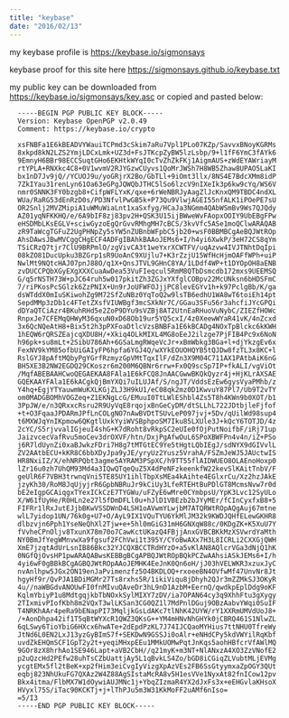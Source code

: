 ```yaml
---
title: "keybase"
date: "2016/02/13"
---
```



my keybase profile is https://keybase.io/sigmonsays

keybase proof for this site here https://sigmonsays.github.io/keybase.txt

my public key can be downloaded from https://keybase.io/sigmonsays/key.asc or copied and pasted below:


      -----BEGIN PGP PUBLIC KEY BLOCK-----
      Version: Keybase OpenPGP v2.0.49
      Comment: https://keybase.io/crypto

      xsFNBFa1E6kBEADVYWauiTCPmd3cSkim7aRu7Vpl1PLo07KZp/SavvxBNoyKGRMs
      8xkpd8kN2LZS2YmjLDCxLmk+UZ3d+FsJTKcpZyBW5lzLsbp/9+l1fF6YmC3fAYk6
      9EmnyH6BBr98ECCSuqtGHo6EKHtkWYqI0cTvZhZkFKj1AigmAUS+zWdEYAWriayM
      rtYPLA+RNXkc4C8+0V1wvmV2RJYGzwCUyvs1QoMrJWSh7H8WB5Zhaw8UPAO5LaKI
      bx1nD7Jv9jQ//YCUOJ9u/yoGRjrX2Bo/GbTLl+9iOmt3llx/8NS4E7BdcXMm8idP
      7ZkIYau31renLyn61Oa63eGPgJQWQbJTHC5lSo6lzcV9nIXeIk3p6kw9cYq/WS6V
      nmr0SNNK3FY0bzgb8+CifpWFLYxK/qxe+6rWeNBRJyAagZlJcKnxQM9TBDC4ndXL
      WUa/RaRG53dEnRzD0s/PD3NfvlPwGB5k+P73Qu9VlwjAGEI55nfALK1iPOePE7sU
      OR2Snlj2MVZMipiA1uWMuWiaLnt1xaSxfyg/HCaJa3NGmm4QAbWSmBv9Ws7QJQdy
      AZ01yqNFKKHQ/e/6A9bIF8zj83pv2H+QSK3U15ijBWweWvFAopxOOIY9UbEBgFPw
      eHSDMbLKsEGLV+sciwGyzoEgQrGvvRMhgMH7cBCS/3kvVfc5ASe1moQClwARAQAB
      zR9TaWcgTGFuZ2UgPHNpZy5sYW5nZUBnbWFpbC5jb20+wsF0BBMBCgAeBQJWtROp
      AhsDAwsJBwMVCggCHgECF4ADFgIBAhkBAAoJEMs6+I/h4yi6XwkP/3eH72CS8qYm
      TSiCRzQ7tjr7ClU9BRPmlO/zgVivCA3t1weYxrXCWTFV/uqAzvw4IVJTNhtDqIpi
      08kZO81DucUpku3BZGrp1sR9UoAnC9XUjlu7+K3rZzjU15WfHcHjmOAFfWPh+uiP
      NwlMt9NQtcHAJ07pnJ88O/q1X+QnsJTVL9GHnC8YA/1LDdf4WP+t1DYOpOH8aENB
      zvDUCCPQbXGyEXgXXXCuaAwDea53VuFIeqcul5RmM8QTbDsmcdb172mxs9UEEMSQ
      G/q5rNSTH73W+pJC64ruh5w017pkitZh3ZGJxYXfglCOBpv22McUNksn6bHDSFmC
      7/riPKosPcSGlzk6ZzPNIX+Un9rJoUFWFOJjjPC8levEGYv1h+k97PclgBb/K/ga
      dsWTddX0mIuSKiwohZg9M72SfZuNBz0YqToQ2w9lsTB6edhU1WA8wT6toiEh14pt
      SepdMMp3zDb1c4FTetZXsfVIUWBgf3mcSXkNr7C/GGau3SFu56r3ahcfiJYcGPQi
      dDYaQTCiAzr4BKuhRHd5e2ZoP9DYu9sVZBj8AT2UtnEaRHuoVuNybC/ZIEZfHOWc
      RnpxJe7CFEMqQHWyM36qxuN0xD68Ob19ur5YQ5cxI/4z0XeewWYaR41vK/4nZcxd
      3x6QcNQeAtH8+Bix5t2h3pPXFoaDtlcVzsBNBFa1E6kBCADg4NOxTpBlckc6kKWH
      1hEQW6rQRSZEajcqXDU8H/+Xkiq4OLkMIXL4MG8oEeJ2ilzge7PjFIB4Pc9x6NoN
      h96pk+su8mLt+2SibU786Ah+6GSaLmgRWqeVcJr+xBmWbkg3BGa+l+djYkzgEv6x
      FexNV9kYM85ofbUiGAIyFP6hpfa6YGJ4Q/wXYkEOUOHQYB5tQJDw8fzTL3x8KC+l
      RslGYJ8pAftMQbyPgYGrfRzmyzGpVMtTqxIlF/dZn3X9M04C711AX1PAtbAiK6nG
      BH5XE3B2NW2EGDQ29CKoszr6m200M6QBNr6rrw+Fx0Q9scSp7IP+fkALI/vgViOt
      /MqfABEBAAHCwoQEGAEKAA8FAla1E6kFCQ8JnAACGwwBKQkQyzr4j+HjKLrAXSAE
      GQEKAAYFAla1E6kACgkQjBmYXQi7uILUJAf/S/ngJT/VddsEzEw6gysVyaPMhb/z
      Y4hq+EgjYTYauwmWuKXLKGjZLJ3H9kU1/eC08qk2mz0D1KwvuY87Pl7/Ub9T2vTY
      om0MADGBOMhVOGZeq+Z1EKNgLcG/EMuuI0TtLWlEShbl4Zs5T8h4KWn9b0XOT/b1
      3PpJW/e/n3QRxxcRsru2R9UyVqE8rqojxBnGeCyDM/dtSLLhL722JDtbjleFjfof
      +t+O3FqaaJPDARmJPfLnCOLgNO7nAwBVDtTSUvLeP097jvj+5Dv/qUilWd98sup4
      t6MXWJqYnIKpmow6QKgtlUxkYyiWVSBphpoSM7Iku85LXUle3J+kQcY6TOTJD/4z
      2cYC/S5rjvvalIGjeuI4shG+K7dRoht8vRkpSC2eUIe0fOjPutNoifbF/iRj71up
      JaizvcecVafRvu5moCev3drOXVF/htn/DxjPgAfwOuL6SPoXBWFPn4v4n/iZ+PSo
      j6R7ldUynZi0xaBJwkzFDri7H8g7tMTGtEC9Ye5tHgtLQbIEgJ/sdNYX9dGIVvlL
      ZV2AAtbECU+kKR8C6bbXDyJpa9yJE/yryUz2Yusz5VrahA/FSZmJeWJ5JAUctwIS
      HR8NxiIZ/X/ehNRPQbt3agme5AYRAM3PSpXC/h9TT55flAIDWUEO8OLAEnoHoxp0
      lZr16u0zh7UhQM93Md4a3IQwQTqeQuZ5X4dPeNFzkeenkfW22kevSlKAitTnbV/F
      geUlR6F7VBH3trwnqVni5TE85UY1ihlTbpXsMEa4kAihte4EGlxrCu/Xz2hzJAkE
      jzyKh30/RoM8JqUjyjrR6GpbNBRuJr9kCiUy3LfeRTEHtBuPDlGT8McmsNvw7r0d
      bE2eIgpGCAiqgxTYexICkCzE7TYGWu/uFZyE6wMre0CYmbpsU/YpK3Lvc12SyULo
      X/W61fUyHe/R0HLn2e27l5fDmDFLl0u+hJlD1VBEzb2bJYyMEr/fCInCyxfxB8+5
      FIFRr1lRxJutEJjbBKwVSSDWnD4LSH1oAVwmYLwjbM7ATQRWtROpAQgAuj67mtne
      wlL7yidop1UN/76k0g+U7+O/AyL9IX1VQuTYU6YkMlJM32k9KWDJQHfELewGKHR8
      dlbzvjn6Pph1YseNeQhXl2Tjw+e+5hl0mGiG31mH6GNXqW88c/0KDgZK+K5XuU7Y
      fVvheCPnOljv8TxunX78m70o7CawKctUKazQ4FBjjAnxGVBCBKkMzXSVwrdYaMth
      NY0BmJfYegWMnvwXa9fgsuf2FChVwi1t395Y/CYoBwAXx7H3L8ICRLi2CXXGjQWH
      XmE7jzqtAdUrLsnIB86Bkc32YJCQXBCCTRdHYzO+a5vKlAN8AQlcrVGa3dNjQ1hK
      0NGfQjOvsHP1pwARAQABwsKEBBgBCgAPBQJWtROpBQkPCZwAAhsiASkJEMs6+I/h
      4yi6wF0gBBkBCgAGBQJWtROpAAoJEMHK4EeJnK0Qn6oH/jJ03hVELWKR3xzuxJyC
      nvAnlhpw5JGx2ON19enJaPvimenzfz5O4BKDLOQ+rxoeeBN4OVfwMf47UnvNr8Jt
      hgyHf9r/QvPJA1BDiMGMr27Ts8rxhs5R/1ikiViqu8jDhyh2QJr3mZZMkSJ3OKyR
      4u//naWBGdvANOUwFI0fnMIvuQAveDr3hL9nD1AzbM+EernQ/qwdkpEplDdg9oKF
      KqlmYbiyP1u8MdtgqjkbTbNOxkSylMIXY7zDV/ia7OPAN64cy3q9XhhFtu3gXygy
      2TIxmivPIofKbh8m2VQxT3wlLKSan3CG0QZ1l7MdPnlDGuj9OBzAabvYWqi0SuIF
      T4NRKhAAr4peRa9bENapPI73MqljkGsLdAKc7tlNhK42UYW/rY1XXRmUMVdUoJ8+
      /+AonDhpa42if1T5qBtWYXcR1QWZ3QKsG++YM4mHNvNhGHYk0jCBRQ461S1NlwZL
      6qLSwy6TioYbiG6HXcx6hwATe+2dEpdPzKL7J74IJCQaoMYHius7ttNHU0TfreWy
      JtNd6L0EN2LxJ13yzGyBImS7f+SEKDwN9GSSJi0oAlr+eNHdCPy5kdVWYilRqKbf
      uvdZkEHQmSCF1GpT2y2t+yeqiMHxpEEu1MMkUOMwPqtJnKqs5aohHBfcrVfAWlMQ
      9GOr8zX8hrhAo1SE946Lapt+aVB2CbH//q21myK+m3NT+NlANxzA4XO3ZzVNofE2
      p2uQzcHd2PEfw28uhTsCZbUattjAy5L1qBvkLS4Zo/bGD8iCGiqZLVubtMLjEVMg
      ycgtEMx5fl2tBeK+xp2fHim3eiCvgIyVizgXpAzVEs2FB6SsGtyymxaZpOGY3QUt
      eqbj823NhUkuFG7QXAz2W4Z88AgSIstaMcRA8v5H1esVVe1NyxAt82fnICow12pv
      Bkx4itma/FlbMX7W1dOywiAUJMNc1j+YbqZIzmaR4YX2dJxFs3x+eEHGvlaKHsoX
      HVyxl75S/iTac90KCKTj+j+lThPJu5m3W31KkMoFF2uAMf6nIso=
      =5/I3
      -----END PGP PUBLIC KEY BLOCK-----
